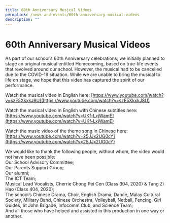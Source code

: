 ```yaml
---
title: 60th Anniversary Musical Videos
permalink: /news-and-events/60th-anniversary-musical-videos
description: ""
---
```

# 60th Anniversary Musical Videos

As part of our school’s 60th Anniversary celebrations, we initially planned to stage an original musical entitled Homecoming, based on true-life events that revolved around our school. However, the musical had to be cancelled due to the COVID-19 situation. While we are unable to bring the musical to life on stage, we hope that this video has captured the spirit of our performance.


Watch the musical video in English here: [https://www.youtube.com/watch?v=szE5XkxkJ8U](https://www.youtube.com/watch?v=szE5XkxkJ8U)

Watch the musical video in English with Chinese subtitles here: [https://www.youtube.com/watch?v=UKf-LxjWamE](https://www.youtube.com/watch?v=UKf-LxjWamE)

Watch the music video of the theme song in Chinese here: [https://www.youtube.com/watch?v=25JJx2UG0cY](https://www.youtube.com/watch?v=25JJx2UG0cY)

We would like to thank the following people, without whom, the video would not have been possible:
<br>Our School Advisory Committee;
<br>Our Parents Support Group;
<br>Our alumni;
<br>The ICT Team;
<br>Musical Lead Vocalists, Cherrie Chong Pei Cen (Class 304, 2020) & Tang Zi Hao (Class 404, 2020);
<br>The school’s Chinese Drama, Choir, English Drama, Dance, Malay Cultural Society, Military Band, Chinese Orchestra, Volleyball, Netball, Fencing, Girl Guides, St John Brigade, Infocomm Club, and Science Team;
<br>And all those who have helped and assisted in this production in one way or another.